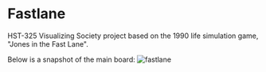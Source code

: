 # Fastlane

HST-325 Visualizing Society project based on the 1990 life simulation game, "Jones in the Fast Lane".

Below is a snapshot of the main board:
![fastlane](https://github.com/cespejo15/Fastlane/assets/91222019/1285899a-9b46-4e68-bb9e-3fa56e1a49e7)
